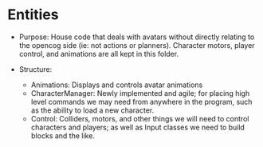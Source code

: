 # Entities

* Purpose: House code that deals with avatars without directly relating to the opencog side (ie: not actions or planners). Character motors, player control, and animations are all kept in this folder.

* Structure:
    * Animations: Displays and controls avatar animations
	* CharacterManager: Newly implemented and agile; for placing high level commands we may need from anywhere in the program, such as the ability to load a new character. 
	* Control: Colliders, motors, and other things we will need to control characters and players; as well as Input classes we need to build blocks and the like. 